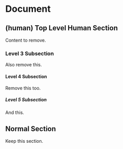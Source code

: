 # Document

## (human) Top Level Human Section

Content to remove.

### Level 3 Subsection

Also remove this.

#### Level 4 Subsection

Remove this too.

##### Level 5 Subsection

And this.

## Normal Section

Keep this section.